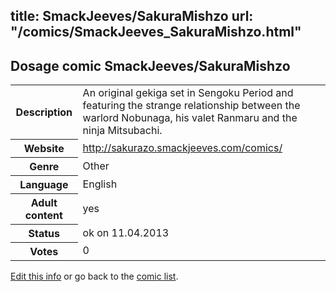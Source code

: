 title: SmackJeeves/SakuraMishzo
url: "/comics/SmackJeeves_SakuraMishzo.html"
---
Dosage comic SmackJeeves/SakuraMishzo
-----------------------------------------

<table class="comicinfo">
<tr>
<th>Description</th><td>An original gekiga set in Sengoku Period and featuring the strange relationship between the warlord Nobunaga, his valet Ranmaru and the ninja Mitsubachi.</td>
</tr>
<tr>
<th>Website</th><td><a href="http://sakurazo.smackjeeves.com/comics/">http://sakurazo.smackjeeves.com/comics/</a></td>
</tr>
<tr>
<th>Genre</th><td>Other</td>
</tr>
<tr>
<th>Language</th><td>English</td>
</tr>
<tr>
<th>Adult content</th><td>yes</td>
</tr>
<tr>
<th>Status</th><td>ok on 11.04.2013</td>
</tr>
<tr>
<th>Votes</th><td>0</div></td>
</tr>
</table>

[Edit this info](/comics/SmackJeeves_SakuraMishzo_edit.html) or go back to the [comic list](../comic-index.html).
